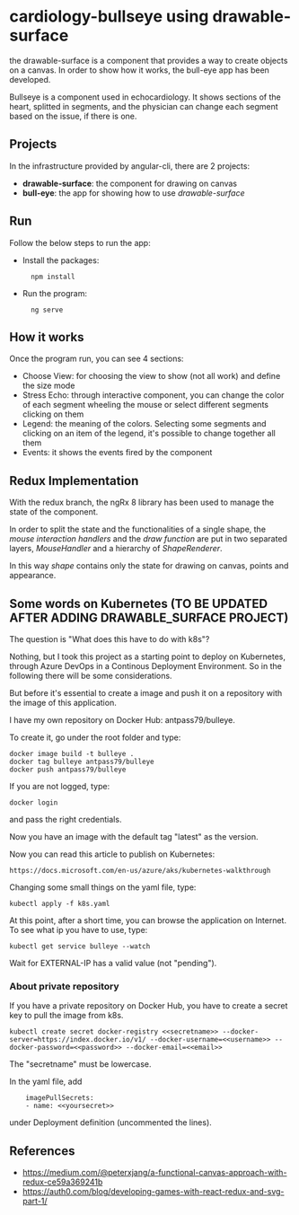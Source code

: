 # cardiology-bullseye using drawable-surface

the drawable-surface is a component that provides a way to create objects on a canvas. In order to show how it works, the bull-eye app has been developed.

Bullseye is a component used in echocardiology. It shows sections of the heart, splitted in segments, and the physician can change each segment based on the issue, if there is one.

## Projects

In the infrastructure provided by angular-cli, there are 2 projects:

- **drawable-surface**: the component for drawing on canvas
- **bull-eye**: the app for showing how to use *drawable-surface*

## Run

Follow the below steps to run the app:

- Install the packages:

        npm install

- Run the program:

        ng serve

## How it works

Once the program run, you can see 4 sections:

- Choose View: for choosing the view to show (not all work) and define the size mode
- Stress Echo: through interactive component, you can change the color of each segment wheeling the mouse or select different segments clicking on them
- Legend: the meaning of the colors. Selecting some segments and clicking on an item of the legend, it's possible to change together all them
- Events: it shows the events fired by the component

## Redux Implementation

With the redux branch, the ngRx 8 library has been used to manage the state of the component.

In order to split the state and the functionalities of a single shape, the *mouse interaction handlers* and the *draw function* are put in two separated layers, *MouseHandler* and a hierarchy of *ShapeRenderer*.

In this way *shape* contains only the state for drawing on canvas, points and appearance.

## Some words on Kubernetes (TO BE UPDATED AFTER ADDING DRAWABLE_SURFACE PROJECT)

The question is "What does this have to do with k8s"?

Nothing, but I took this project as a starting point to deploy on Kubernetes, through Azure DevOps in a Continous Deployment Environment.
So in the following there will be some considerations.

But before it's essential to create a image and push it on a repository with the image of this application.

I have my own repository on Docker Hub: antpass79/bulleye.

To create it, go under the root folder and type:

    docker image build -t bulleye .
    docker tag bulleye antpass79/bulleye
    docker push antpass79/bulleye

If you are not logged, type:

    docker login

and pass the right credentials.

Now you have an image with the default tag "latest" as the version.

Now you can read this article to publish on Kubernetes:

    https://docs.microsoft.com/en-us/azure/aks/kubernetes-walkthrough

Changing some small things on the yaml file, type:

    kubectl apply -f k8s.yaml

At this point, after a short time, you can browse the application on Internet. To see what ip you have to use, type:

    kubectl get service bulleye --watch

Wait for EXTERNAL-IP has a valid value (not "pending").

### About private repository

If you have a private repository on Docker Hub, you have to create a secret key to pull the image from k8s.

    kubectl create secret docker-registry <<secretname>> --docker-server=https://index.docker.io/v1/ --docker-username=<<username>> --docker-password=<<password>> --docker-email=<<email>>

The "secretname" must be lowercase.

In the yaml file, add

        imagePullSecrets:
        - name: <<yoursecret>>

under Deployment definition (uncommented the lines).

## References

- <https://medium.com/@peterxjang/a-functional-canvas-approach-with-redux-ce59a369241b>
- <https://auth0.com/blog/developing-games-with-react-redux-and-svg-part-1/>
